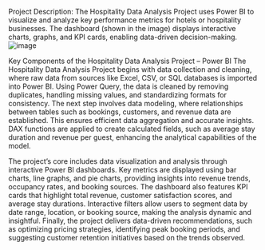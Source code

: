  Project Description:
The Hospitality Data Analysis Project uses Power BI to visualize and analyze key performance metrics for hotels or hospitality businesses. The dashboard (shown in the image) displays interactive charts, graphs, and KPI cards, enabling data-driven decision-making.
![image](https://github.com/user-attachments/assets/b9e2511d-a83f-4e53-ad1a-1a612c169c08)

Key Components of the Hospitality Data Analysis Project – Power BI
The Hospitality Data Analysis Project begins with data collection and cleaning, where raw data from sources like Excel, CSV, or SQL databases is imported into Power BI. Using Power Query, the data is cleaned by removing duplicates, handling missing values, and standardizing formats for consistency. The next step involves data modeling, where relationships between tables such as bookings, customers, and revenue data are established. This ensures efficient data aggregation and accurate insights. DAX functions are applied to create calculated fields, such as average stay duration and revenue per guest, enhancing the analytical capabilities of the model.

The project’s core includes data visualization and analysis through interactive Power BI dashboards. Key metrics are displayed using bar charts, line graphs, and pie charts, providing insights into revenue trends, occupancy rates, and booking sources. The dashboard also features KPI cards that highlight total revenue, customer satisfaction scores, and average stay durations. Interactive filters allow users to segment data by date range, location, or booking source, making the analysis dynamic and insightful. Finally, the project delivers data-driven recommendations, such as optimizing pricing strategies, identifying peak booking periods, and suggesting customer retention initiatives based on the trends observed.
